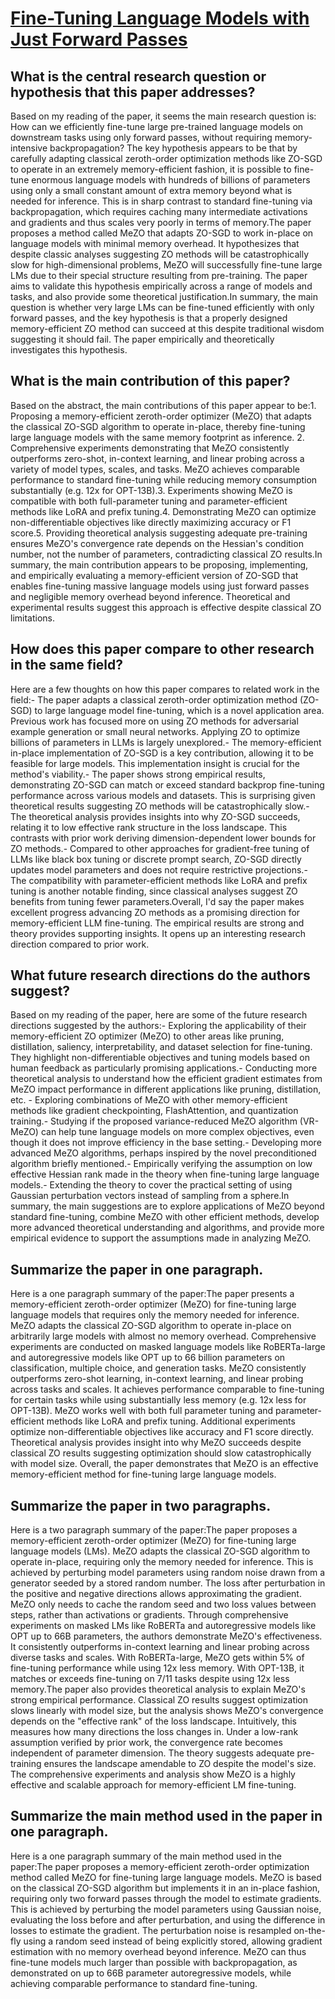 # [Fine-Tuning Language Models with Just Forward Passes](https://arxiv.org/abs/2305.17333)

## What is the central research question or hypothesis that this paper addresses?

Based on my reading of the paper, it seems the main research question is: How can we efficiently fine-tune large pre-trained language models on downstream tasks using only forward passes, without requiring memory-intensive backpropagation? The key hypothesis appears to be that by carefully adapting classical zeroth-order optimization methods like ZO-SGD to operate in an extremely memory-efficient fashion, it is possible to fine-tune enormous language models with hundreds of billions of parameters using only a small constant amount of extra memory beyond what is needed for inference. This is in sharp contrast to standard fine-tuning via backpropagation, which requires caching many intermediate activations and gradients and thus scales very poorly in terms of memory.The paper proposes a method called MeZO that adapts ZO-SGD to work in-place on language models with minimal memory overhead. It hypothesizes that despite classic analyses suggesting ZO methods will be catastrophically slow for high-dimensional problems, MeZO will successfully fine-tune large LMs due to their special structure resulting from pre-training. The paper aims to validate this hypothesis empirically across a range of models and tasks, and also provide some theoretical justification.In summary, the main question is whether very large LMs can be fine-tuned efficiently with only forward passes, and the key hypothesis is that a properly designed memory-efficient ZO method can succeed at this despite traditional wisdom suggesting it should fail. The paper empirically and theoretically investigates this hypothesis.


## What is the main contribution of this paper?

Based on the abstract, the main contributions of this paper appear to be:1. Proposing a memory-efficient zeroth-order optimizer (MeZO) that adapts the classical ZO-SGD algorithm to operate in-place, thereby fine-tuning large language models with the same memory footprint as inference. 2. Comprehensive experiments demonstrating that MeZO consistently outperforms zero-shot, in-context learning, and linear probing across a variety of model types, scales, and tasks. MeZO achieves comparable performance to standard fine-tuning while reducing memory consumption substantially (e.g. 12x for OPT-13B).3. Experiments showing MeZO is compatible with both full-parameter tuning and parameter-efficient methods like LoRA and prefix tuning.4. Demonstrating MeZO can optimize non-differentiable objectives like directly maximizing accuracy or F1 score.5. Providing theoretical analysis suggesting adequate pre-training ensures MeZO's convergence rate depends on the Hessian's condition number, not the number of parameters, contradicting classical ZO results.In summary, the main contribution appears to be proposing, implementing, and empirically evaluating a memory-efficient version of ZO-SGD that enables fine-tuning massive language models using just forward passes and negligible memory overhead beyond inference. Theoretical and experimental results suggest this approach is effective despite classical ZO limitations.


## How does this paper compare to other research in the same field?

Here are a few thoughts on how this paper compares to related work in the field:- The paper adapts a classical zeroth-order optimization method (ZO-SGD) to large language model fine-tuning, which is a novel application area. Previous work has focused more on using ZO methods for adversarial example generation or small neural networks. Applying ZO to optimize billions of parameters in LLMs is largely unexplored.- The memory-efficient in-place implementation of ZO-SGD is a key contribution, allowing it to be feasible for large models. This implementation insight is crucial for the method's viability.- The paper shows strong empirical results, demonstrating ZO-SGD can match or exceed standard backprop fine-tuning performance across various models and datasets. This is surprising given theoretical results suggesting ZO methods will be catastrophically slow.- The theoretical analysis provides insights into why ZO-SGD succeeds, relating it to low effective rank structure in the loss landscape. This contrasts with prior work deriving dimension-dependent lower bounds for ZO methods.- Compared to other approaches for gradient-free tuning of LLMs like black box tuning or discrete prompt search, ZO-SGD directly updates model parameters and does not require restrictive projections.- The compatibility with parameter-efficient methods like LoRA and prefix tuning is another notable finding, since classical analyses suggest ZO benefits from tuning fewer parameters.Overall, I'd say the paper makes excellent progress advancing ZO methods as a promising direction for memory-efficient LLM fine-tuning. The empirical results are strong and theory provides supporting insights. It opens up an interesting research direction compared to prior work.


## What future research directions do the authors suggest?

Based on my reading of the paper, here are some of the future research directions suggested by the authors:- Exploring the applicability of their memory-efficient ZO optimizer (MeZO) to other areas like pruning, distillation, saliency, interpretability, and dataset selection for fine-tuning. They highlight non-differentiable objectives and tuning models based on human feedback as particularly promising applications.- Conducting more theoretical analysis to understand how the efficient gradient estimates from MeZO impact performance in different applications like pruning, distillation, etc. - Exploring combinations of MeZO with other memory-efficient methods like gradient checkpointing, FlashAttention, and quantization training.- Studying if the proposed variance-reduced MeZO algorithm (VR-MeZO) can help tune language models on more complex objectives, even though it does not improve efficiency in the base setting.- Developing more advanced MeZO algorithms, perhaps inspired by the novel preconditioned algorithm briefly mentioned.- Empirically verifying the assumption on low effective Hessian rank made in the theory when fine-tuning large language models.- Extending the theory to cover the practical setting of using Gaussian perturbation vectors instead of sampling from a sphere.In summary, the main suggestions are to explore applications of MeZO beyond standard fine-tuning, combine MeZO with other efficient methods, develop more advanced theoretical understanding and algorithms, and provide more empirical evidence to support the assumptions made in analyzing MeZO.


## Summarize the paper in one paragraph.

Here is a one paragraph summary of the paper:The paper presents a memory-efficient zeroth-order optimizer (MeZO) for fine-tuning large language models that requires only the memory needed for inference. MeZO adapts the classical ZO-SGD algorithm to operate in-place on arbitrarily large models with almost no memory overhead. Comprehensive experiments are conducted on masked language models like RoBERTa-large and autoregressive models like OPT up to 66 billion parameters on classification, multiple choice, and generation tasks. MeZO consistently outperforms zero-shot learning, in-context learning, and linear probing across tasks and scales. It achieves performance comparable to fine-tuning for certain tasks while using substantially less memory (e.g. 12x less for OPT-13B). MeZO works well with both full parameter tuning and parameter-efficient methods like LoRA and prefix tuning. Additional experiments optimize non-differentiable objectives like accuracy and F1 score directly. Theoretical analysis provides insight into why MeZO succeeds despite classical ZO results suggesting optimization should slow catastrophically with model size. Overall, the paper demonstrates that MeZO is an effective memory-efficient method for fine-tuning large language models.


## Summarize the paper in two paragraphs.

Here is a two paragraph summary of the paper:The paper proposes a memory-efficient zeroth-order optimizer (MeZO) for fine-tuning large language models (LMs). MeZO adapts the classical ZO-SGD algorithm to operate in-place, requiring only the memory needed for inference. This is achieved by perturbing model parameters using random noise drawn from a generator seeded by a stored random number. The loss after perturbation in the positive and negative directions allows approximating the gradient. MeZO only needs to cache the random seed and two loss values between steps, rather than activations or gradients. Through comprehensive experiments on masked LMs like RoBERTa and autoregressive models like OPT up to 66B parameters, the authors demonstrate MeZO's effectiveness. It consistently outperforms in-context learning and linear probing across diverse tasks and scales. With RoBERTa-large, MeZO gets within 5% of fine-tuning performance while using 12x less memory. With OPT-13B, it matches or exceeds fine-tuning on 7/11 tasks despite using 12x less memory.The paper also provides theoretical analysis to explain MeZO's strong empirical performance. Classical ZO results suggest optimization slows linearly with model size, but the analysis shows MeZO's convergence depends on the "effective rank" of the loss landscape. Intuitively, this measures how many directions the loss changes in. Under a low-rank assumption verified by prior work, the convergence rate becomes independent of parameter dimension. The theory suggests adequate pre-training ensures the landscape amendable to ZO despite the model's size. The comprehensive experiments and analysis show MeZO is a highly effective and scalable approach for memory-efficient LM fine-tuning.


## Summarize the main method used in the paper in one paragraph.

Here is a one paragraph summary of the main method used in the paper:The paper proposes a memory-efficient zeroth-order optimization method called MeZO for fine-tuning large language models. MeZO is based on the classical ZO-SGD algorithm but implements it in an in-place fashion, requiring only two forward passes through the model to estimate gradients. This is achieved by perturbing the model parameters using Gaussian noise, evaluating the loss before and after perturbation, and using the difference in losses to estimate the gradient. The perturbation noise is resampled on-the-fly using a random seed instead of being explicitly stored, allowing gradient estimation with no memory overhead beyond inference. MeZO can thus fine-tune models much larger than possible with backpropagation, as demonstrated on up to 66B parameter autoregressive models, while achieving comparable performance to standard fine-tuning.
